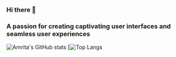### Hi there 👋
### A passion for creating captivating user interfaces and seamless user experiences

![Amrita's GitHub stats](https://github-readme-stats.vercel.app/api?username=amritaarora0902&show_icons=true&theme=radical)
[![Top Langs]((https://github-readme-stats.vercel.app/api/top-langs/?username=roadsidecoder&layout=compact&theme=dark))

